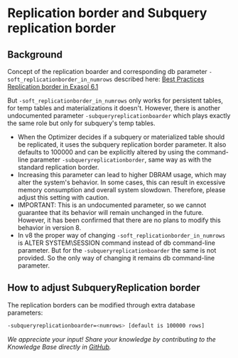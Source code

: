 # Replication border and Subquery replication border

## Background

Concept of the replication boarder and corresponding db parameter `-soft_replicationborder_in_numrows` described here:
[Best Practices](https://docs.exasol.com/db/latest/performance/best_practices.htm?Highlight=replication)  
[Replication border in Exasol 6.1](https://exasol.my.site.com/s/article/Replication-border-in-Exasol-6-1?language=en_US)

But `-soft_replicationborder_in_numrows` only works for persistent tables, for temp tables and materializations it doesn't.
However, there is another undocumented parameter `-subqueryreplicationboarder` which plays exactly the same role but only for subquery's temp tables.

* When the Optimizer decides if a subquery or materialized table should be replicated, it uses the subquery replication border parameter. It also defaults to 100000 and can be explicitly altered by using the command-line parameter `-subqueryreplicationborder`, same way as with the standard replication border.
* Increasing this parameter can lead to higher DBRAM usage, which may alter the system's behavior. In some cases, this can result in excessive memory consumption and overall system slowdown. Therefore, please adjust this setting with caution.
* IMPORTANT: This is an undocumented parameter, so we cannot guarantee that its behavior will remain unchanged in the future. However, it has been confirmed that there are no plans to modify this behavior in version 8.
* In v8 the proper way of changing `-soft_replicationborder_in_numrows` is ALTER SYSTEM\SESSION command instead of db command-line parameter. But for the `-subqueryreplicationboarder` the same is not provided. So the only way of changing it remains db command-line parameter.

## How to adjust SubqueryReplication border
The replication borders can be modified through extra database parameters:

```sh
-subqueryreplicationboarder=<numrows> [default is 100000 rows]
```

*We appreciate your input! Share your knowledge by contributing to the Knowledge Base directly in [GitHub](https://github.com/exasol/public-knowledgebase).*

